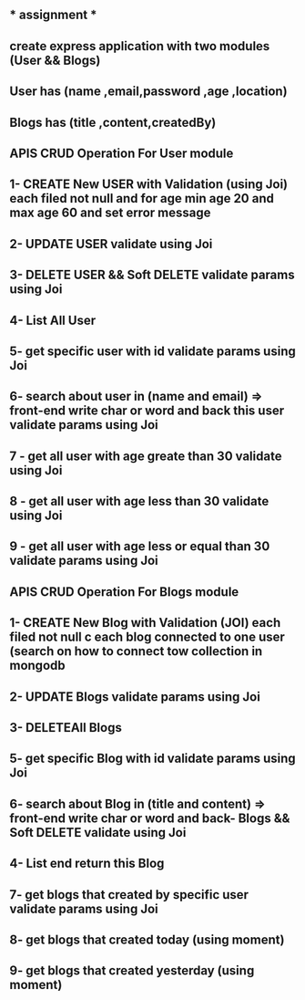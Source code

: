 ## * assignment  * 
## create express application with two modules (User && Blogs) 
## User has (name ,email,password ,age ,location)
## Blogs has (title ,content,createdBy)
## APIS CRUD Operation For User module 
## 1- CREATE New USER with Validation (using Joi) each filed not null and for age min age 20 and max age 60 and set error message  
## 2- UPDATE USER  validate  using Joi
## 3- DELETE USER && Soft DELETE   validate params using Joi
## 4- List All User  
## 5- get specific user with id   validate params using Joi
## 6- search about user in (name and email) => front-end write char or word and back  this user    validate params using Joi 
## 7 - get all user with age greate than 30   validate  using Joi
## 8 - get all user with age less than 30   validate  using Joi
## 9 - get all user with age less or equal than 30  validate params using Joi
## APIS CRUD Operation For Blogs module 
## 1- CREATE New Blog with Validation (JOI) each filed not null   c each blog connected to one user  (search on how to connect tow collection in mongodb 
## 2- UPDATE Blogs  validate params using Joi
## 3- DELETEAll Blogs 
## 5- get specific Blog with id  validate params using Joi
## 6- search about Blog in (title and content) => front-end write char or word and back- Blogs && Soft DELETE   validate  using Joi
## 4- List end  return  this Blog  
## 7- get blogs that created by specific user  validate params using Joi
## 8- get blogs that created today (using moment)
## 9- get blogs that created yesterday (using moment)